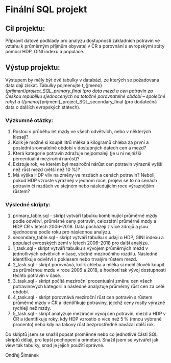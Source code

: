 # Finální SQL projekt

## Cíl projektu:
Připravit datové podklady pro analýzu dostupnosti základních potravin ve vztahu k průměrným příjmům obyvatel v ČR a porovnání s evropskými státy pomocí HDP, GINI indexu a populace.

## Výstup projektu:
Výstupem by měly být dvě tabulky v databázi, ze kterých se požadovaná data dají získat. Tabulky pojmenujte t_{jmeno}_{prijmeni}_project_SQL_primary_final (pro data mezd a cen potravin za Českou republiku sjednocených na totožné porovnatelné období – společné roky) a t_{jmeno}_{prijmeni}_project_SQL_secondary_final (pro dodatečná data o dalších evropských státech).

### Výzkumné otázky:
1. Rostou v průběhu let mzdy ve všech odvětvích, nebo v některých klesají?
2. Kolik je možné si koupit litrů mléka a kilogramů chleba za první a poslední srovnatelné období v dostupných datech cen a mezd?
3. Která kategorie potravin zdražuje nejpomaleji (je u ní nejnižší percentuální meziroční nárůst)? 
4. Existuje rok, ve kterém byl meziroční nárůst cen potravin výrazně vyšší než růst mezd (větší než 10 %)?
5. Má výška HDP vliv na změny ve mzdách a cenách potravin? Neboli, pokud HDP vzroste výrazněji v jednom roce, projeví se to na cenách potravin či mzdách ve stejném nebo následujícím roce výraznějším růstem?

### Výsledné skripty:
1. primary_table.sql - skript vytváří tabulku kombinující průměrné mzdy podle odvětví, průměrné ceny potravin, celostátní průměrné mzdy a HDP ČR v letech 2006–2018. Data pocházejí z více zdrojů a jsou sjednocena podle roku pro následnou analýzu.
2. secondary_table.sql - skript vytváří tabulku s údaji o HDP, GINI indexu a populaci evropských zemí v letech 2006–2018 pro další analýzu.
3. 1_task.sql - skript vytváří tabulku s vývojem průměrných mezd v jednotlivých odvětvích v čase, včetně meziročního rozdílu. Následně identifikuje odvětví s poklesem nebo trvalým růstem mezd.
4. 2_task.sql - skript porovnává, kolik chleba a mléka si mohl člověk koupit za průměrnou mzdu v roce 2006 a 2018, a hodnotí tak vývoj dostupnosti těchto potravin v čase.
5. 3_task.sql - skript počítá meziroční procentuální změnu cen všech potravinových kategorií a následně analyzuje průměrný růst cen za celé období.
6. 4_task.sql - skript porovnává meziroční růst cen potravin s růstem průměrné mzdy v ČR a identifikuje potraviny, jejichž ceny rostly výrazně rychleji než mzdy.
7. 5_task.sql - skript analyzuje meziroční vývoj cen potravin, mezd a HDP v ČR a identifikuje roky, kdy HDP vzrostlo o více než 5 % (mnou vybrané procento) nebo kdy na takový růst bezprostředně navázal další rok.

Do skriptů jsem se snažil popsat proměnné nebo co jednotlivé části SQL skriptů dělají, pro lepší pochopení a orinetaci.
Snažil jsem se vytvářet jak view tak tabulky, snad je jejich použití správné.

Ondřej Šimánek